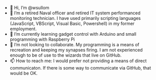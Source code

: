 - 👋 Hi, I’m @wsullom
- 👀 I’m a retired Naval officer and retired IT system performanced monitoring technician.  I have used primarily scripting languages (JavaScript, VBScript, Visual Basic, Powershell) in my former employment.
- 🌱 I’m currently learning gadget control with Arduino and small programming with Raspberry Pi 
- 💞️ I’m not looking to collaborate.  My programming is a means of recreation and keeping my synapses firing.  I am not experienced enough to be of use to the wizards that live on GitHub.
- 📫 How to reach me: I would prefer not providing a means of direct communicaton.  If there is some way to communicate via GitHub, that would be OK.

<!---
wsullom/wsullom is a ✨ special ✨ repository because its `README.md` (this file) appears on your GitHub profile.
You can click the Preview link to take a look at your changes.
--->
